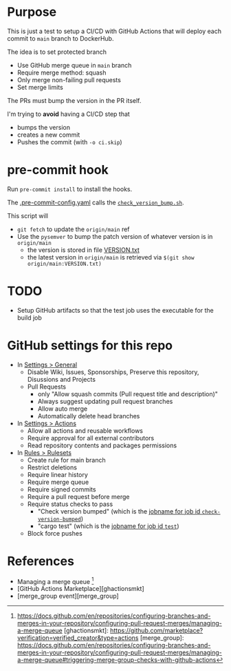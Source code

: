 # Purpose 

This is just a test to setup a CI/CD with GitHub Actions that will 
deploy each commit to `main` branch to DockerHub. 

The idea is to set protected branch 
* Use GitHub merge queue in `main` branch
* Require merge method: squash
* Only merge non-failing pull requests
* Set merge limits

The PRs must bump the version in the PR itself.

I'm trying to **avoid**  having a CI/CD step that 

* bumps the version
* creates a new commit
* Pushes the commit (with `-o ci.skip`)

# pre-commit hook

Run `pre-commit install`  to install the hooks. 

The [.pre-commit-config.yaml](.pre-commit-config.yaml) 
calls the [`check_version_bump.sh`](check_version_bump.sh).

This script will 
* `git fetch` to update the `origin/main` ref
* Use the `pysemver` to bump the patch version of whatever version is in `origin/main`
  * the version is stored in file [VERSION.txt](VERSION.txt)
  * the latest version in `origin/main` is retrieved via `$(git show origin/main:VERSION.txt)`

# TODO 

* Setup GitHub artifacts so that the test job uses the executable for the build job

# GitHub settings for this repo 

* In [Settings > General](https://github.com/ecerulm-org/rust-github-actions-example/settings)
  * Disable Wiki, Issues, Sponsorships, Preserve this repository, Disussions and Projects
  * Pull Requests
    * only "Allow squash commits (Pull request title and description)"
    * Always suggest updating pull request branches
    * Allow auto merge
    * Automatically delete head branches
* In [Settings > Actions](https://github.com/ecerulm-org/rust-github-actions-example/settings/actions)
  * Allow all actions and reusable workflows
  * Require approval for all external contributors
  * Read repository contents and packages permissions
* In [Rules > Rulesets](https://github.com/ecerulm-org/rust-github-actions-example/settings/rules)
  * Create rule for main branch
  * Restrict deletions
  * Require linear history
  * Require merge queue
  * Require signed commits
  * Require a pull request before merge
  * Require status checks to pass
    * "Check version bumped" (which is the [jobname for job id `check-version-bumped`](https://github.com/ecerulm-org/rust-github-actions-example/blob/d2585216a3fb2e537c750f4ca5fcd369ccb0077a/.github/workflows/rust.yml#L33))
    * "cargo test" (which is the [jobname for job id `test`](https://github.com/ecerulm-org/rust-github-actions-example/blob/d2585216a3fb2e537c750f4ca5fcd369ccb0077a/.github/workflows/rust.yml#L23)) 
  * Block force pushes
  

# References

* Managing a merge queue [^mergequeue]
* [GitHub Actions Marketplace][ghactionsmkt]
* [merge_group event][merge_group]

[^mergequeue]: https://docs.github.com/en/repositories/configuring-branches-and-merges-in-your-repository/configuring-pull-request-merges/managing-a-merge-queue 
[ghactionsmkt]: https://github.com/marketplace?verification=verified_creator&type=actions
[merge_group]: https://docs.github.com/en/repositories/configuring-branches-and-merges-in-your-repository/configuring-pull-request-merges/managing-a-merge-queue#triggering-merge-group-checks-with-github-actions
